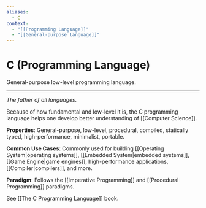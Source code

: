 ```yaml
---
aliases:
  - C
context:
  - "[[Programming Language]]"
  - "[[General-purpose Language]]"
---
```


# C (Programming Language)

General-purpose low-level programming language.

---

_The father of all languages._

Because of how fundamental and low-level it is, the C programming language helps one develop better understanding of [[Computer Science]].

**Properties**: General-purpose, low-level, procedural, compiled, statically typed, high-performance, minimalist, portable.

**Common Use Cases**: Commonly used for building [[Operating System|operating systems]], [[Embedded System|embedded systems]], [[Game Engine|game engines]], high-performance applications, [[Compiler|compilers]], and more.

**Paradigm**: Follows the [[Imperative Programming]] and [[Procedural Programming]] paradigms.

See [[The C Programming Language]] book.
